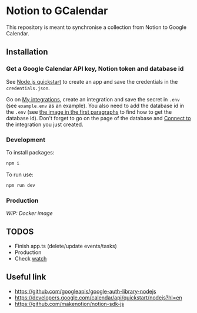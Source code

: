 # Notion to GCalendar

This repository is meant to synchronise a collection from Notion
to Google Calendar.

## Installation

### Get a Google Calendar API key, Notion token and database id

See [Node.js quickstart](https://developers.google.com/calendar/api/quickstart/nodejs)
to create an app and save the credentials in the `credentials.json`.

Go on [My integrations](https://www.notion.so/my-integrations), create an integration and
save the secret in `.env` (see `example.env` as an example). You also need to add the database id
in the `.env` (see [the image in the first paragraphs](https://developers.notion.com/reference/retrieve-a-database) to
find how to get the database id).
Don't forget to go on the page of the database and
[Connect to](https://stackoverflow.com/questions/72396153/how-do-i-retrieve-a-site-using-notions-api)
the integration you just created.

### Development

To install packages:

```bash
npm i
```

To run use:

```bash
npm run dev
```

### Production

_WIP: Docker image_

## TODOS

- Finish app.ts (delete/update events/tasks)
- Production
- Check [watch](https://developers.google.com/calendar/api/v3/reference/events/watch?hl=fr)

## Useful link

- https://github.com/googleapis/google-auth-library-nodejs
- https://developers.google.com/calendar/api/quickstart/nodejs?hl=en
- https://github.com/makenotion/notion-sdk-js